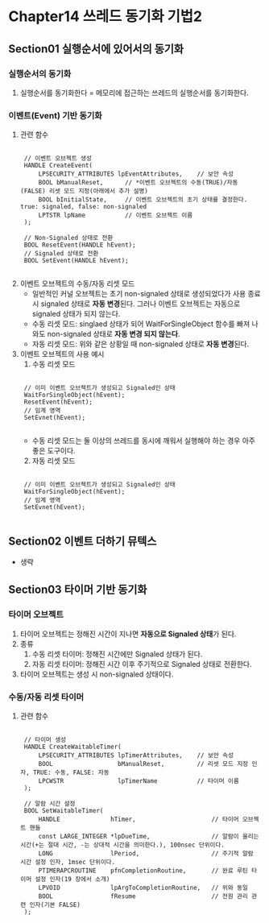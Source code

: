 # Chapter14 쓰레드 동기화 기법2
## Section01 실행순서에 있어서의 동기화
### 실행순서의 동기화
1. 실행순서를 동기화한다 = 메모리에 접근하는 쓰레드의 실행순서를 동기화한다.

### 이벤트(Event) 기반 동기화
1. 관련 함수
    <pre><code>
    // 이벤트 오브젝트 생성
    HANDLE CreateEvent( 
        LPSECURITY_ATTRIBUTES lpEventAttributes,    // 보안 속성
        BOOL bManualReset,      // *이벤트 오브젝트의 수동(TRUE)/자동(FALSE) 리셋 모드 지정(아래에서 추가 설명)
        BOOL bInitialState,     // 이벤트 오브젝트의 초기 상태를 결정한다. true: signaled, false: non-signaled
        LPTSTR lpName           // 이벤트 오브젝트 이름
    );
    
    // Non-Signaled 상태로 전환
    BOOL ResetEvent(HANDLE hEvent);
    // Signaled 상태로 전환
    BOOL SetEvent(HANDLE hEvent);
    </code></pre>
2. 이벤트 오브젝트의 수동/자동 리셋 모드
    * 일반적인 커널 오브젝트는 초기 non-signaled 상태로 생성되었다가 사용 종료 시 signaled 상태로 **자동 변경**된다. 그러나 이벤트 오브젝트는 자동으로 signaled 상태가 되지 않는다.
    * 수동 리셋 모드: singlaed 상태가 되어 WaitForSingleObject 함수를 빠져 나와도 non-signaled 상태로 **자동 변경 되지 않는다**.
    * 자동 리셋 모드: 위와 같은 상황일 때 non-signaled 상태로 **자동 변경**된다.
3. 이벤트 오브젝트의 사용 예시
    1) 수동 리셋 모드
    <pre><code>
    // 이미 이벤트 오브젝트가 생성되고 Signaled인 상태
    WaitForSingleObject(hEvent);
    ResetEvent(hEvent);
    // 임계 영역
    SetEvnet(hEvent);
    </code></pre>
    * 수동 리셋 모드는 둘 이상의 쓰레드를 동시에 깨워서 실행해야 하는 경우 아주 좋은 도구이다.
    2) 자동 리셋 모드
    <pre><code>
    // 이미 이벤트 오브젝트가 생성되고 Signaled인 상태
    WaitForSingleObject(hEvent);
    // 임계 영역
    SetEvnet(hEvent);
    </code></pre>
    
## Section02 이벤트 더하기 뮤텍스
* 생략

## Section03 타이머 기반 동기화
### 타이머 오브젝트
1. 타이머 오브젝트는 정해진 시간이 지나면 **자동으로 Signaled 상태**가 된다.
2. 종류
    1) 수동 리셋 타이머: 정해진 시간에만 Signaled 상태가 된다.
    2) 자동 리셋 타이머: 정해진 시간 이후 주기적으로 Signaled 상태로 전환한다.
3. 타이머 오브젝트는 생성 시 non-signaled 상태이다.

### 수동/자동 리셋 타이머
1. 관련 함수
    <pre><code>
    // 타이머 생성
    HANDLE CreateWaitableTimer(
        LPSECURITY_ATTRIBUTES lpTimerAttributes,    // 보안 속성
        BOOL                  bManualReset,         // 리셋 모드 지정 인자, TRUE: 수동, FALSE: 자동
        LPCWSTR               lpTimerName           // 타이머 이름
    );
    
    // 알람 시간 설정
    BOOL SetWaitableTimer(
        HANDLE              hTimer,                     // 타이머 오브젝트 핸들
        const LARGE_INTEGER *lpDueTime,                 // 알람이 울리는 시간(+는 절대 시간, -는 상대적 시간을 의미한다.), 100nsec 단위이다.
        LONG                lPeriod,                    // 주기적 알람 시간 설정 인자, 1msec 단위이다.
        PTIMERAPCROUTINE    pfnCompletionRoutine,       // 완료 루틴 타이머 설정 인자(19 장에서 소개)
        LPVOID              lpArgToCompletionRoutine,   // 위와 동일
        BOOL                fResume                     // 전원 관리 관련 인자(기본 FALSE)
    );
    </code></pre>

